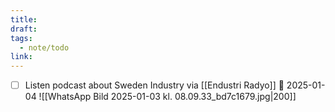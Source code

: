 ```yaml
---
title: 
draft: 
tags:
  - note/todo
link:
---
```

- [ ] Listen podcast about Sweden Industry via [[Endustri Radyo]] 📅 2025-01-04 
![[WhatsApp Bild 2025-01-03 kl. 08.09.33_bd7c1679.jpg|200]]

